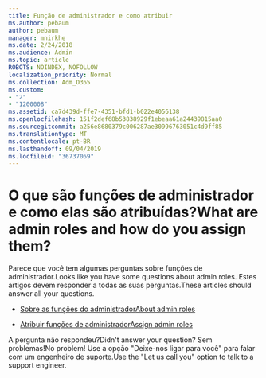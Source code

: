 ```yaml
---
title: Função de administrador e como atribuir
ms.author: pebaum
author: pebaum
manager: mnirkhe
ms.date: 2/24/2018
ms.audience: Admin
ms.topic: article
ROBOTS: NOINDEX, NOFOLLOW
localization_priority: Normal
ms.collection: Adm_O365
ms.custom:
- "2"
- "1200008"
ms.assetid: ca7d439d-ffe7-4351-bfd1-b022e4056138
ms.openlocfilehash: 151f2def68b53838929f1ebeaa61a24439815aa0
ms.sourcegitcommit: a256e8680379c006287ae30996763051c4d9ff85
ms.translationtype: MT
ms.contentlocale: pt-BR
ms.lasthandoff: 09/04/2019
ms.locfileid: "36737069"
---
```

# <a name="what-are-admin-roles-and-how-do-you-assign-them"></a><span data-ttu-id="5e0e4-102">O que são funções de administrador e como elas são atribuídas?</span><span class="sxs-lookup"><span data-stu-id="5e0e4-102">What are admin roles and how do you assign them?</span></span>

<span data-ttu-id="5e0e4-103">Parece que você tem algumas perguntas sobre funções de administrador.</span><span class="sxs-lookup"><span data-stu-id="5e0e4-103">Looks like you have some questions about admin roles.</span></span> <span data-ttu-id="5e0e4-104">Estes artigos devem responder a todas as suas perguntas.</span><span class="sxs-lookup"><span data-stu-id="5e0e4-104">These articles should answer all your questions.</span></span>
  
- [<span data-ttu-id="5e0e4-105">Sobre as funções do administrador</span><span class="sxs-lookup"><span data-stu-id="5e0e4-105">About admin roles</span></span>](https://docs.microsoft.com/office365/admin/add-users/about-admin-roles)

- [<span data-ttu-id="5e0e4-106">Atribuir funções de administrador</span><span class="sxs-lookup"><span data-stu-id="5e0e4-106">Assign admin roles</span></span>](https://docs.microsoft.com/office365/admin/add-users/assign-admin-roles)

<span data-ttu-id="5e0e4-107">A pergunta não respondeu?</span><span class="sxs-lookup"><span data-stu-id="5e0e4-107">Didn't answer your question?</span></span> <span data-ttu-id="5e0e4-108">Sem problemas!</span><span class="sxs-lookup"><span data-stu-id="5e0e4-108">No problem!</span></span> <span data-ttu-id="5e0e4-109">Use a opção "Deixe-nos ligar para você" para falar com um engenheiro de suporte.</span><span class="sxs-lookup"><span data-stu-id="5e0e4-109">Use the "Let us call you" option to talk to a support engineer.</span></span>
  